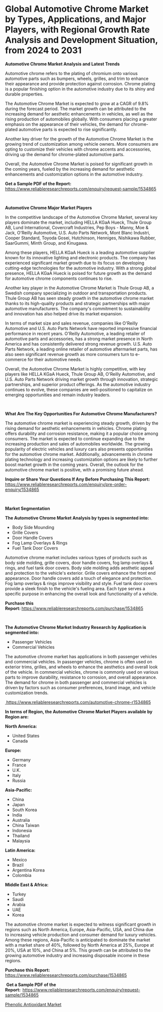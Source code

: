 <p><h1>Global Automotive Chrome Market by Types, Applications, and Major Players, with Regional Growth Rate Analysis and Development Situation, from 2024 to 2031</h1></p><p><strong>Automotive Chrome Market Analysis and Latest Trends</strong></p>
<p><p>Automotive chrome refers to the plating of chromium onto various automotive parts such as bumpers, wheels, grilles, and trim to enhance their appearance and provide protection against corrosion. Chrome plating is a popular finishing option in the automotive industry due to its shiny and durable properties.</p><p>The Automotive Chrome Market is expected to grow at a CAGR of 9.8% during the forecast period. The market growth can be attributed to the increasing demand for aesthetic enhancements in vehicles, as well as the rising production of automobiles globally. With consumers placing a greater emphasis on the appearance of their vehicles, the demand for chrome-plated automotive parts is expected to rise significantly.</p><p>Another key driver for the growth of the Automotive Chrome Market is the growing trend of customization among vehicle owners. More consumers are opting to customize their vehicles with chrome accents and accessories, driving up the demand for chrome-plated automotive parts.</p><p>Overall, the Automotive Chrome Market is poised for significant growth in the coming years, fueled by the increasing demand for aesthetic enhancements and customization options in the automotive industry.</p></p>
<p><strong>Get a Sample PDF of the Report:&nbsp;</strong> <a href="https://www.reliableresearchreports.com/enquiry/request-sample/1534865">https://www.reliableresearchreports.com/enquiry/request-sample/1534865</a></p>
<p>&nbsp;</p>
<p><strong>Automotive Chrome Major Market Players</strong></p>
<p><p>In the competitive landscape of the Automotive Chrome Market, several key players dominate the market, including HELLA KGaA Hueck, Thule Group AB, Lund International, Covercraft Industries, Pep Boys - Manny, Moe & Jack, O'Reilly Automotive, U.S. Auto Parts Network, Mont Blanc Industri, Cooper Standard, Toyoda Gosei, Hutchinson, Henniges, Nishikawa Rubber, SaarGummi, Minth Group, and Kinugawa.</p><p>Among these players, HELLA KGaA Hueck is a leading automotive supplier known for its innovative lighting and electronic products. The company has experienced significant market growth due to its focus on developing cutting-edge technologies for the automotive industry. With a strong global presence, HELLA KGaA Hueck is poised for future growth as the demand for automotive chrome components continues to rise.</p><p>Another key player in the Automotive Chrome Market is Thule Group AB, a Swedish company specializing in outdoor and transportation products. Thule Group AB has seen steady growth in the automotive chrome market thanks to its high-quality products and strategic partnerships with major automotive manufacturers. The company's commitment to sustainability and innovation has also helped drive its market expansion.</p><p>In terms of market size and sales revenue, companies like O'Reilly Automotive and U.S. Auto Parts Network have reported impressive financial performance in recent years. O'Reilly Automotive, a leading retailer of automotive parts and accessories, has a strong market presence in North America and has consistently delivered strong revenue growth. U.S. Auto Parts Network, a leading online retailer of automotive aftermarket parts, has also seen significant revenue growth as more consumers turn to e-commerce for their automotive needs.</p><p>Overall, the Automotive Chrome Market is highly competitive, with key players like HELLA KGaA Hueck, Thule Group AB, O'Reilly Automotive, and U.S. Auto Parts Network driving market growth through innovation, strategic partnerships, and superior product offerings. As the automotive industry continues to evolve, these companies are well-positioned to capitalize on emerging opportunities and remain industry leaders.</p></p>
<p>&nbsp;</p>
<p><strong>What Are The Key Opportunities For Automotive Chrome Manufacturers?</strong></p>
<p><p>The automotive chrome market is experiencing steady growth, driven by the rising demand for aesthetic enhancements in vehicles. Chrome plating offers durability and corrosion resistance, making it a popular choice among consumers. The market is expected to continue expanding due to the increasing production and sales of automobiles worldwide. The growing popularity of electric vehicles and luxury cars also presents opportunities for the automotive chrome market. Additionally, advancements in chrome plating technology and increasing customization options are likely to further boost market growth in the coming years. Overall, the outlook for the automotive chrome market is positive, with a promising future ahead.</p></p>
<p><strong>Inquire or Share Your Questions If Any Before Purchasing This Report:</strong> <a href="https://www.reliableresearchreports.com/enquiry/pre-order-enquiry/1534865">https://www.reliableresearchreports.com/enquiry/pre-order-enquiry/1534865</a></p>
<p>&nbsp;</p>
<p><strong>Market Segmentation</strong></p>
<p><strong>The Automotive Chrome Market Analysis by types is segmented into:</strong></p>
<p><ul><li>Body Side Mounding</li><li>Grille Covers</li><li>Door Handle Covers</li><li>Fog Lamp Overlays & Rings</li><li>Fuel Tank Door Covers</li></ul></p>
<p><p>Automotive chrome market includes various types of products such as body side molding, grille covers, door handle covers, fog lamp overlays & rings, and fuel tank door covers. Body side molding adds aesthetic appeal and protection to the vehicle's exterior. Grille covers enhance the front end appearance. Door handle covers add a touch of elegance and protection. Fog lamp overlays & rings improve visibility and style. Fuel tank door covers provide a sleek finish to the vehicle's fueling area. Each type serves a specific purpose in enhancing the overall look and functionality of a vehicle.</p></p>
<p><strong>Purchase this Report:&nbsp;</strong><a href="https://www.reliableresearchreports.com/purchase/1534865">https://www.reliableresearchreports.com/purchase/1534865</a></p>
<p>&nbsp;</p>
<p><strong>The Automotive Chrome Market Industry Research by Application is segmented into:</strong></p>
<p><ul><li>Passenger Vehicles</li><li>Commercial Vehicles</li></ul></p>
<p><p>The automotive chrome market has applications in both passenger vehicles and commercial vehicles. In passenger vehicles, chrome is often used on exterior trims, grilles, and wheels to enhance the aesthetics and overall look of the vehicle. In commercial vehicles, chrome is commonly used on various parts to improve durability, resistance to corrosion, and overall appearance. The demand for chrome in both passenger and commercial vehicles is driven by factors such as consumer preferences, brand image, and vehicle customization trends.</p></p>
<p><a href="https://www.reliableresearchreports.com/automotive-chrome-r1534865">&nbsp;https://www.reliableresearchreports.com/automotive-chrome-r1534865</a></p>
<p><strong>In terms of Region, the Automotive Chrome Market Players available by Region are:</strong></p>
<p>
    <p> <strong> North America: </strong>
        <ul>
            <li>United States</li>
            <li>Canada</li>
        </ul>
        </p> 
    <p> <strong> Europe: </strong>
        <ul>
            <li>Germany</li>
            <li>France</li>
            <li>U.K.</li>
            <li>Italy</li>
            <li>Russia</li>
        </ul>
        </p> 
    <p> <strong> Asia-Pacific: </strong>
        <ul>
            <li>China</li>
            <li>Japan</li>
            <li>South Korea</li>
            <li>India</li>
            <li>Australia</li>
            <li>China Taiwan</li>
            <li>Indonesia</li>
            <li>Thailand</li>
            <li>Malaysia</li>
        </ul>
        </p> 
    <p> <strong> Latin America: </strong>
        <ul>
            <li>Mexico</li>
            <li>Brazil</li>
            <li>Argentina Korea</li>
            <li>Colombia</li>
        </ul>
        </p> 
    <p> <strong> Middle East & Africa: </strong>
        <ul>
            <li>Turkey</li>
            <li>Saudi</li>
            <li>Arabia</li>
            <li>UAE</li>
            <li>Korea</li>
        </ul>
    </p>
    </p>
<p><p>The automotive chrome market is expected to witness significant growth in regions such as North America, Europe, Asia-Pacific, USA, and China due to increasing vehicle production and consumer demand for luxury vehicles. Among these regions, Asia-Pacific is anticipated to dominate the market with a market share of 40%, followed by North America at 25%, Europe at 20%, USA at 10%, and China at 5%. This growth can be attributed to the growing automotive industry and increasing disposable income in these regions.</p></p>
<p><strong>Purchase this Report: </strong><a href="https://www.reliableresearchreports.com/purchase/1534865">https://www.reliableresearchreports.com/purchase/1534865</a></p>
<p>&nbsp;<strong>Get a Sample PDF of the Report:&nbsp;&nbsp;</strong><a href="https://www.reliableresearchreports.com/enquiry/request-sample/1534865">https://www.reliableresearchreports.com/enquiry/request-sample/1534865</a></p>
<p><strong></strong></p>
<p><p><a href="https://github.com/santosh758595/Market-Research-Report-List-5/blob/main/phenolic-antioxidant-market.md">Phenolic Antioxidant Market</a></p></p>